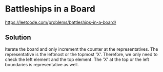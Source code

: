 # Battleships in a Board

https://leetcode.com/problems/battleships-in-a-board/

## Solution

Iterate the board and only increment the counter at the representatives. The representative is the leftmost or the
topmost 'X'. Therefore, we only need to check the left element and the top element. The 'X' at the top or the left
boundaries is representative as well.
